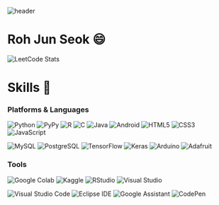 ![header](https://capsule-render.vercel.app/api?type=waving&color=auto&height=300&section=header&text=Collaborative%20and%20Positive.&fontSize=63&animation=fadeIn&fontAlignY=38&fontcolor=ffffff&desc=Welcome%20to%20JunSeok's%20Github!&descAlignY=51&descAlign=78)
# Roh Jun Seok 😄
![LeetCode Stats](https://leetcard.jacoblin.cool/RJ-Stony?theme=nord&font=Noto%20Sans%20Old%20Italic&border=0&font=patrick_hand&radius=10&hide=ranking)

# Skills 💪
### Platforms & Languages
![Python](https://img.shields.io/badge/Python-3776AB.svg?&style=for-the-badge&logo=Python&logoColor=white)
![PyPy](https://img.shields.io/badge/PyPy-193440.svg?&style=for-the-badge&logo=PyPy&logoColor=white)
![R](https://img.shields.io/badge/R-276DC3.svg?&style=for-the-badge&logo=R&logoColor=white)
![C](https://img.shields.io/badge/C-A8B9CC.svg?&style=for-the-badge&logo=C&logoColor=white)
![Java](https://img.shields.io/badge/Java-007396.svg?&style=for-the-badge&logo=Java&logoColor=white)
![Android](https://img.shields.io/badge/Android-3DDC84.svg?&style=for-the-badge&logo=Android&logoColor=white)
![HTML5](https://img.shields.io/badge/HTML5-E34F26.svg?&style=for-the-badge&logo=HTML5&logoColor=white)
![CSS3](https://img.shields.io/badge/CSS3-1572B6.svg?&style=for-the-badge&logo=CSS3&logoColor=white)
![JavaScript](https://img.shields.io/badge/JavaScript-F7DF1E.svg?&style=for-the-badge&logo=JavaScript&logoColor=white)

![MySQL](https://img.shields.io/badge/MySQL-4479A1.svg?&style=for-the-badge&logo=MySQL&logoColor=white)
![PostgreSQL](https://img.shields.io/badge/PostgreSQL-4169E1.svg?&style=for-the-badge&logo=PostgreSQL&logoColor=white)
![TensorFlow](https://img.shields.io/badge/TensorFlow-FF6F00.svg?&style=for-the-badge&logo=TensorFlow&logoColor=white)
![Keras](https://img.shields.io/badge/Keras-D00000.svg?&style=for-the-badge&logo=Keras&logoColor=white)
![Arduino](https://img.shields.io/badge/Arduino-00979D.svg?&style=for-the-badge&logo=Arduino&logoColor=white)
![Adafruit](https://img.shields.io/badge/Adafruit-000000.svg?&style=for-the-badge&logo=Adafruit&logoColor=white)

### Tools
![Google Colab](https://img.shields.io/badge/Google%20Colab-F9AB00.svg?&style=for-the-badge&logo=Google%20Colab&logoColor=white)
![Kaggle](https://img.shields.io/badge/Kaggle-20BEFF.svg?&style=for-the-badge&logo=Kaggle&logoColor=white)
![RStudio](https://img.shields.io/badge/RStudio-75AADB.svg?&style=for-the-badge&logo=RStudio&logoColor=white)
![Visual Studio](https://img.shields.io/badge/Visual%20Studio-5C2D91.svg?&style=for-the-badge&logo=Visual%20Studio&logoColor=white)

![Visual Studio Code](https://img.shields.io/badge/Visual%20Studio%20Code-007ACC.svg?&style=for-the-badge&logo=Visual%20Studio%20Code&logoColor=white)
![Eclipse IDE](https://img.shields.io/badge/Eclipse%20IDE-2C2255.svg?&style=for-the-badge&logo=Eclipse%20IDE&logoColor=white)
![Google Assistant](https://img.shields.io/badge/Google%20Assistant-2C2255.svg?&style=for-the-badge&logo=Google%20Assistant&logoColor=white)
![CodePen](https://img.shields.io/badge/CodePen-000000.svg?&style=for-the-badge&logo=CodePen&logoColor=white)

<!--
**RJ-Stony/RJ-Stony** is a ✨ _special_ ✨ repository because its `README.md` (this file) appears on your GitHub profile.

Here are some ideas to get you started:

- 🔭 I’m currently working on ...
- 🌱 I’m currently learning ...
- 👯 I’m looking to collaborate on ...
- 🤔 I’m looking for help with ...
- 💬 Ask me about ...
- 📫 How to reach me: ...
- 😄 Pronouns: ...
- ⚡ Fun fact: ...
-->
